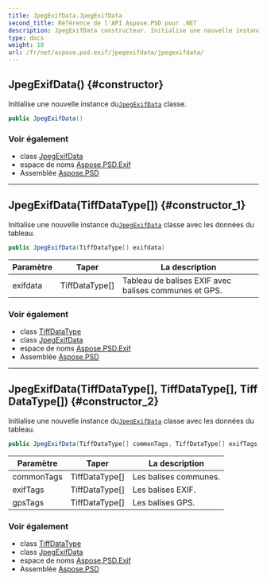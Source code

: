 ```yaml
---
title: JpegExifData.JpegExifData
second_title: Référence de l'API Aspose.PSD pour .NET
description: JpegExifData constructeur. Initialise une nouvelle instance duJpegExifData classe.
type: docs
weight: 10
url: /fr/net/aspose.psd.exif/jpegexifdata/jpegexifdata/
---
```

## JpegExifData() {#constructor}

Initialise une nouvelle instance du[`JpegExifData`](../) classe.

```csharp
public JpegExifData()
```

### Voir également

* class [JpegExifData](../)
* espace de noms [Aspose.PSD.Exif](../../jpegexifdata/)
* Assemblée [Aspose.PSD](../../../)

---

## JpegExifData(TiffDataType[]) {#constructor_1}

Initialise une nouvelle instance du[`JpegExifData`](../) classe avec les données du tableau.

```csharp
public JpegExifData(TiffDataType[] exifdata)
```

| Paramètre | Taper | La description |
| --- | --- | --- |
| exifdata | TiffDataType[] | Tableau de balises EXIF avec balises communes et GPS. |

### Voir également

* class [TiffDataType](../../../aspose.psd.fileformats.tiff/tiffdatatype/)
* class [JpegExifData](../)
* espace de noms [Aspose.PSD.Exif](../../jpegexifdata/)
* Assemblée [Aspose.PSD](../../../)

---

## JpegExifData(TiffDataType[], TiffDataType[], TiffDataType[]) {#constructor_2}

Initialise une nouvelle instance du[`JpegExifData`](../) classe avec les données du tableau.

```csharp
public JpegExifData(TiffDataType[] commonTags, TiffDataType[] exifTags, TiffDataType[] gpsTags)
```

| Paramètre | Taper | La description |
| --- | --- | --- |
| commonTags | TiffDataType[] | Les balises communes. |
| exifTags | TiffDataType[] | Les balises EXIF. |
| gpsTags | TiffDataType[] | Les balises GPS. |

### Voir également

* class [TiffDataType](../../../aspose.psd.fileformats.tiff/tiffdatatype/)
* class [JpegExifData](../)
* espace de noms [Aspose.PSD.Exif](../../jpegexifdata/)
* Assemblée [Aspose.PSD](../../../)


